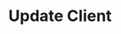 # Update Client

<api-endpoint openapi-path="../../Writerside/openapi.yaml" method="PUT" endpoint="/api/v1/clients/{id}"/>
